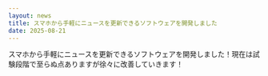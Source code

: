 ```yaml
---
layout: news
title: スマホから手軽にニュースを更新できるソフトウェアを開発しました
date: 2025-08-21
---
```

スマホから手軽にニュースを更新できるソフトウェアを開発しました！現在は試験段階で至らぬ点ありますが徐々に改善していきます！
